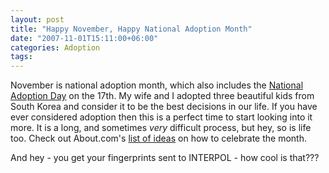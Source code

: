 ```yaml
---
layout: post
title: "Happy November, Happy National Adoption Month"
date: "2007-11-01T15:11:00+06:00"
categories: Adoption 
tags: 
---
```


November is national adoption month, which also includes the <a href="http://www.nationaladoptionday.org/2007/index.asp">National Adoption Day</a> on the 17th. My wife and I adopted three beautiful kids from South Korea and consider it to be the best decisions in our life. If you have ever considered adoption then this is a perfect time to start looking into it more. It is a long, and sometimes <i>very</i> difficult process, but hey, so is life too. Check out About.com's <a href="http://adoption.about.com/od/adopting/a/30daycalendar.htm">list of ideas</a> on how to celebrate the month. 

And hey - you get your fingerprints sent to INTERPOL - how cool is that???